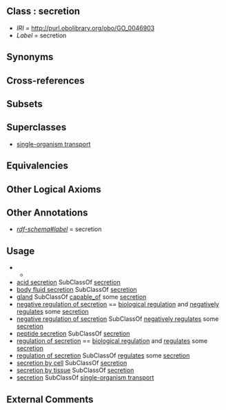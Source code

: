 
## Class : secretion

 * *IRI* = http://purl.obolibrary.org/obo/GO_0046903
 * *Label* = secretion

## Synonyms


## Cross-references


## Subsets


## Superclasses

 * [single-organism transport](../../GO/65/GO_0044765.md)

## Equivalencies


## Other Logical Axioms


## Other Annotations

 * *[rdf-schema#label](../../el/rdf-schema#label.md)* = secretion

## Usage

 * -
 * [acid secretion](../../GO/17/GO_0046717.md) SubClassOf [secretion](../../GO/03/GO_0046903.md)
 * [body fluid secretion](../../GO/89/GO_0007589.md) SubClassOf [secretion](../../GO/03/GO_0046903.md)
 * [gland](../../UBERON/30/UBERON_0002530.md) SubClassOf [capable_of](../../RO/15/RO_0002215.md) some [secretion](../../GO/03/GO_0046903.md)
 * [negative regulation of secretion](../../GO/48/GO_0051048.md) == [biological regulation](../../GO/07/GO_0065007.md) and [negatively regulates](../../RO/12/RO_0002212.md) some [secretion](../../GO/03/GO_0046903.md)
 * [negative regulation of secretion](../../GO/48/GO_0051048.md) SubClassOf [negatively regulates](../../RO/12/RO_0002212.md) some [secretion](../../GO/03/GO_0046903.md)
 * [peptide secretion](../../GO/90/GO_0002790.md) SubClassOf [secretion](../../GO/03/GO_0046903.md)
 * [regulation of secretion](../../GO/46/GO_0051046.md) == [biological regulation](../../GO/07/GO_0065007.md) and [regulates](../../RO/11/RO_0002211.md) some [secretion](../../GO/03/GO_0046903.md)
 * [regulation of secretion](../../GO/46/GO_0051046.md) SubClassOf [regulates](../../RO/11/RO_0002211.md) some [secretion](../../GO/03/GO_0046903.md)
 * [secretion by cell](../../GO/40/GO_0032940.md) SubClassOf [secretion](../../GO/03/GO_0046903.md)
 * [secretion by tissue](../../GO/41/GO_0032941.md) SubClassOf [secretion](../../GO/03/GO_0046903.md)
 * [secretion](../../GO/03/GO_0046903.md) SubClassOf [single-organism transport](../../GO/65/GO_0044765.md)

## External Comments

